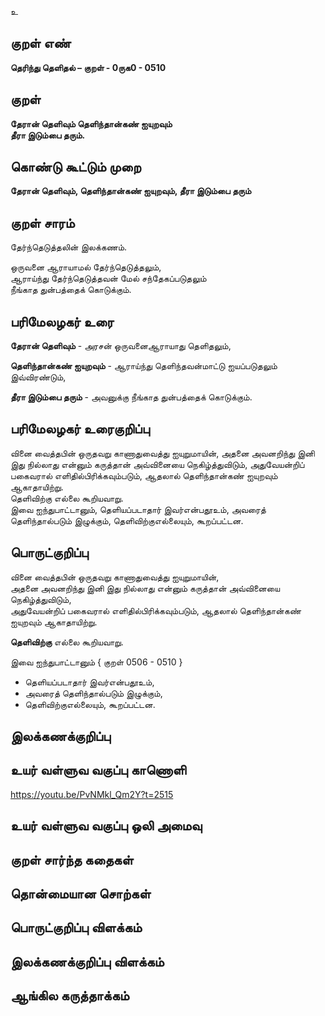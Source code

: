 உ

## குறள் எண் 

**தெரிந்து தெளிதல்  – குறள் - 0ருக0 - 0510**  

## குறள் 

**தேரான் தெளிவும் தெளிந்தான்கண் ஐயுறவும்  
தீரா இடும்பை தரும்.**

## கொண்டு கூட்டும் முறை

**தேரான் தெளிவும், தெளிந்தான்கண் ஐயுறவும், தீரா இடும்பை தரும்**

## குறள் சாரம் 

தேர்ந்தெடுத்தலின் இலக்கணம்.  

ஒருவனை ஆராயாமல் தேர்ந்தெடுத்தலும்,  
ஆராய்ந்து தேர்ந்தெடுத்தவன் மேல் சந்தேகப்படுதலும்  
நீங்காத துன்பத்தைக் கொடுக்கும்.   

## பரிமேலழகர் உரை

**தேரான் தெளிவும்** - அரசன் ஒருவனைஆராயாது தெளிதலும்,  

**தெளிந்தான்கண் ஐயுறவும்** - ஆராய்ந்து தெளிந்தவன்மாட்டு ஐயப்படுதலும் இவ்விரண்டும்,  

**தீரா இடும்பை தரும்** - அவனுக்கு நீங்காத துன்பத்தைக் கொடுக்கும். 

## பரிமேலழகர் உரைகுறிப்பு   

வினை வைத்தபின் ஒருதவறு காணாதுவைத்து ஐயுறுமாயின், அதனை அவனறிந்து இனி இது நில்லாது என்னும் கருத்தான் அவ்வினையை நெகிழ்த்துவிடும், அதுவேயன்றிப் பகைவரால் எளிதில்பிரிக்கவும்படும், ஆதலால் தெளிந்தான்கண் ஐயுறவும் ஆகாதாயிற்று.  
தெளிவிற்கு எல்லை கூறியவாறு.  
இவை ஐந்துபாட்டானும், தெளியப்படாதார் இவர்என்பதூஉம், அவரைத் தெளிந்தால்படும் இழுக்கும், தெளிவிற்குஎல்லையும், கூறப்பட்டன.  

## பொருட்குறிப்பு 

வினை வைத்தபின் ஒருதவறு காணாதுவைத்து ஐயுறுமாயின்,  
அதனை அவனறிந்து இனி இது நில்லாது என்னும் கருத்தான் அவ்வினையை நெகிழ்த்துவிடும்,  
அதுவேயன்றிப் பகைவரால் எளிதில்பிரிக்கவும்படும், ஆதலால் தெளிந்தான்கண் ஐயுறவும் ஆகாதாயிற்று. 

**தெளிவிற்கு** எல்லை கூறியவாறு.  

இவை ஐந்துபாட்டானும் { குறள் 0506 - 0510 }  
* தெளியப்படாதார் இவர்என்பதூஉம்,  
* அவரைத் தெளிந்தால்படும் இழுக்கும்,  
* தெளிவிற்குஎல்லையும், கூறப்பட்டன.  

## இலக்கணக்குறிப்பு  


## உயர் வள்ளுவ வகுப்பு காணொளி

https://youtu.be/PvNMkl_Qm2Y?t=2515

## உயர் வள்ளுவ வகுப்பு ஒலி அமைவு 

 
## குறள் சார்ந்த கதைகள் 


## தொன்மையான சொற்கள்


## பொருட்குறிப்பு விளக்கம்


## இலக்கணக்குறிப்பு விளக்கம்


## ஆங்கில கருத்தாக்கம் 


